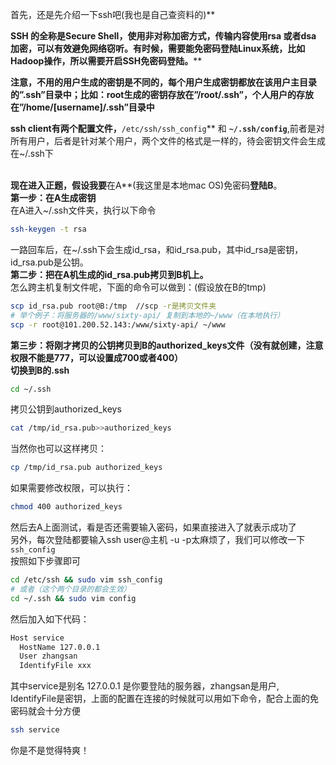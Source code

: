 首先，还是先介绍一下ssh吧(我也是自己查资料的)**

**SSH 的全称是Secure Shell，使用非对称加密方式，传输内容使用rsa 或者dsa 加密，可以有效避免网络窃听。有时候，需要能免密码登陆Linux系统，比如Hadoop操作，所以需要开启SSH免密码登陆。****

**注意，不用的用户生成的密钥是不同的，每个用户生成密钥都放在该用户主目录的”.ssh”目录中；比如：root生成的密钥存放在”/root/.ssh”，个人用户的存放在”/home/[username]/.ssh”目录中**

**ssh client有两个配置文件，**`/etc/ssh/ssh_config`** 和 **`~/.ssh/config`**,前者是对所有用户，后者是针对某个用户，两个文件的格式是一样的，待会密钥文件会生成在~/.ssh下

**<br />现在进入正题，假设我要**在A**(我这里是本地mac OS)免密码**登陆B**。<br />**第一步：在A生成密钥**<br />在A进入~/.ssh文件夹，执行以下命令
```bash
ssh-keygen -t rsa
```

一路回车后，在~/.ssh下会生成id_rsa，和id_rsa.pub，其中id_rsa是密钥，id_rsa.pub是公钥。<br />**第二步：把在A机生成的id_rsa.pub拷贝到B机上。**<br />怎么跨主机复制文件呢，下面的命令可以做到：(假设放在B的tmp)
```bash
scp id_rsa.pub root@B:/tmp  //scp -r是拷贝文件夹
# 举个例子：将服务器的/www/sixty-api/ 复制到本地的~/www（在本地执行） 
scp -r root@101.200.52.143:/www/sixty-api/ ~/www 
```

**第三步：将刚才拷贝的公钥拷贝到B的authorized_keys文件（没有就创建，注意权限不能是777，可以设置成700或者400）**<br />**切换到B的.ssh**
```bash
cd ~/.ssh
```
拷贝公钥到authorized_keys
```bash
cat /tmp/id_rsa.pub>>authorized_keys
```
当然你也可以这样拷贝：
```bash
cp /tmp/id_rsa.pub authorized_keys
```
如果需要修改权限，可以执行：
```bash
chmod 400 authorized_keys
```

然后去A上面测试，看是否还需要输入密码，如果直接进入了就表示成功了<br />另外，每次登陆都要输入ssh user@主机 -u -p太麻烦了，我们可以修改一下`ssh_config`<br />按照如下步骤即可<br /> 
```bash
cd /etc/ssh && sudo vim ssh_config 
# 或者（这个两个目录的都会生效）
cd ~/.ssh && sudo vim config
```
然后加入如下代码：<br /> 
```bash
Host service
  HostName 127.0.0.1
  User zhangsan
  IdentifyFile xxx
```
其中service是别名 127.0.0.1 是你要登陆的服务器，zhangsan是用户, IdentifyFile是密钥，上面的配置在连接的时候就可以用如下命令，配合上面的免密码就会十分方便<br /> 
```bash
ssh service
```
你是不是觉得特爽！

